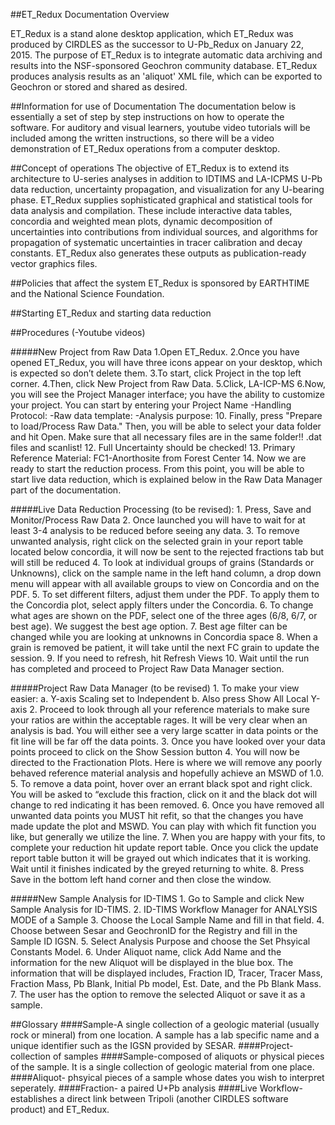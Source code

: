 ##ET_Redux Documentation Overview

ET_Redux is a stand alone desktop application, which ET_Redux was produced by CIRDLES as the successor to U-Pb_Redux on January 22, 2015. The purpose of ET_Redux is to integrate automatic data archiving and results into the NSF-sponsored Geochron community database. ET_Redux produces analysis results as an 'aliquot' XML file, which can be exported to Geochron or stored and shared as desired.

##Information for use of Documentation
The documentation below is essentially a set of step by step instructions on how to operate the software. For auditory and visual learners, youtube video tutorials will be included among the written instructions, so there will be a video demonstration of ET_Redux operations from a computer desktop.

##Concept of operations
The objective of ET_Redux is to extend its architecture to U-series analyses in addition to IDTIMS and LA-ICPMS U-Pb data reduction, uncertainty propagation, and visualization for any U-bearing phase. ET_Redux supplies sophisticated graphical and statistical tools for data analysis and compilation. These include interactive data tables, concordia and weighted mean plots, dynamic decomposition of uncertainties into contributions from individual sources, and algorithms for propagation of systematic uncertainties in tracer calibration and decay constants. ET_Redux also generates these outputs as publication-ready vector graphics files.

##Policies that affect the system
ET_Redux is sponsored by EARTHTIME and the National Science Foundation.

##Starting ET_Redux and starting data reduction

##Procedures
(-Youtube videos)

#####New Project from Raw Data
   	1.Open ET_Redux.
	2.Once you have opened ET_Redux, you will have three icons appear on your desktop, which is expected so don’t delete them.
	3.To start, click Project in the top left corner.
	4.Then, click New Project from Raw Data.
	5.Click, LA-ICP-MS
	6.Now, you will see the Project Manager interface; you have the ability to customize your project. You can start by entering your Project Name
		-Handling Protocol:
		-Raw data template:
		-Analysis purpose:
	10. Finally, press "Prepare to load/Process Raw Data." Then, you will be able to select your data folder and hit Open. Make sure that all necessary files are in the same folder!! .dat files and scanlist!
	12. Full Uncertainty should be checked!
	13. Primary Reference Material: FC1-Anorthosite from Forest Center
	14. Now we are ready to start the reduction process. From this point, you will be able to start live data reduction, which is explained below in the Raw Data Manager part of the documentation.

#####Live Data Reduction Processing (to be revised):
	1. Press, Save and Monitor/Process Raw Data
	2. Once launched you will have to wait for at least 3-4 analysis to be reduced before seeing any data.
	3. To remove unwanted analysis, right click on the selected grain in your report table located below concordia, it will now be sent to the rejected fractions tab but will still be reduced
	4. To look at individual groups of grains (Standards or Unknowns), click on the sample name in the left hand column, a drop down menu will appear with all available groups to view on Concordia and on the PDF.
	5. To set different filters, adjust them under the PDF. To apply them to the Concordia plot, select apply filters under the Concordia.
	6. To change what ages are shown on the PDF, select one of the three ages (6/8, 6/7, or best age). We suggest the best age option.
	7. Best age filter can be changed while you are looking at unknowns in Concordia space
	8. When a grain is removed be patient, it will take until the next FC grain to update the session.
	9. If you need to refresh, hit Refresh Views
	10. Wait until the run has completed and proceed to Project Raw Data Manager section.

#####Project Raw Data Manager (to be revised)
	1. To make your view easier:
		a. Y-axis Scaling set to Independent
		b. Also press Show All Local Y-axis
	2. Proceed to look through all your reference materials to make sure your ratios are within the acceptable rages. It will be very clear when an analysis is bad. You will either see a very large scatter in data points or the fit line will be far off the data points.
	3. Once you have looked over your data points proceed to click on the Show Session button
	4. You will now be directed to the Fractionation Plots. Here is where we will remove any poorly behaved reference material analysis and hopefully achieve an MSWD of 1.0.
	5. To remove a data point, hover over an errant black spot and right click. You will be asked to “exclude this fraction, click on it and the black dot will change to red indicating it has been removed.
	6. Once you have removed all unwanted data points you MUST hit refit, so that the changes you have made update the plot and MSWD. You can play with which fit function you like, but generally we utilize the line.
	7. When you are happy with your fits, to complete your reduction hit update report table. Once you click the update report table button it will be grayed out which indicates that it is working. Wait until it finishes indicated by the greyed returning to white.
	8. Press Save in the bottom left hand corner and then close the window.
	
#####New Sample Analysis for ID-TIMS
	1. Go to Sample and click New Sample Analysis for ID-TIMS.
	2. ID-TIMS Workflow Manager for ANALYSIS MODE of a Sample
	3. Choose the Local Sample Name and fill in that field.
	4. Choose between Sesar and GeochronID for the Registry and fill in the Sample ID IGSN.
	5. Select Analysis Purpose and choose the Set Phsyical Constants Model.
	6. Under Aliquot name, click Add Name and the information for the new Aliquot will be displayed in the blue box. The information that will be displayed includes, Fraction ID, Tracer, Tracer Mass, Fraction Mass, Pb Blank, Initial Pb model, Est. Date, and the Pb Blank Mass.
	7. The user has the option to remove the selected Aliquot or save it as a sample.

##Glossary
####Sample-A single collection of a geologic material (usually rock or mineral) from one location. A sample has a lab specific name and a unique identifier such as the IGSN provided by SESAR.
####Project- collection of samples
####Sample-composed of aliquots or physical pieces of the sample. It is a single collection of geologic material from one place.
####Aliquot- phsyical pieces of a sample whose dates you wish to interpret seperately.
####Fraction- a paired U+Pb analysis
####Live Workflow- establishes a direct link between Tripoli (another CIRDLES software product) and ET_Redux.
